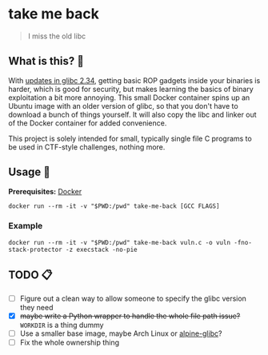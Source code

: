 # take me back
> I miss the old libc

## What is this? 🧐
With [updates in glibc 2.34](https://sourceware.org/git/?p=glibc.git;a=commit;h=035c012e32c11e84d64905efaf55e74f704d3668), getting basic ROP gadgets inside your binaries is harder, which is good for security, but makes learning the basics of binary exploitation a bit more annoying. This small Docker container spins up an Ubuntu image with an older version of glibc, so that you don't have to download a bunch of things yourself. It will also copy the libc and linker out of the Docker container for added convenience.

This project is solely intended for small, typically single file C programs to be used in CTF-style challenges, nothing more.

## Usage 🐳
**Prerequisites:** [Docker](https://docs.docker.com/engine/install/)
```shell
docker run --rm -it -v "$PWD:/pwd" take-me-back [GCC FLAGS]
```

### Example
```shell
docker run --rm -it -v "$PWD:/pwd" take-me-back vuln.c -o vuln -fno-stack-protector -z execstack -no-pie
```

## TODO 📋
- [ ] Figure out a clean way to allow someone to specify the glibc version they need
- [x] ~~maybe write a Python wrapper to handle the whole file path issue?~~ `WORKDIR` is a thing dummy
- [ ] Use a smaller base image, maybe Arch Linux or [alpine-glibc](https://hub.docker.com/r/frolvlad/alpine-glibc)?
- [ ] Fix the whole ownership thing